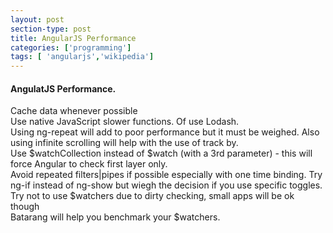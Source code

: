 ```yaml
---
layout: post
section-type: post
title: AngularJS Performance
categories: ['programming']
tags: [ 'angularjs','wikipedia']
---
```



#### AngulatJS Performance.  

Cache data whenever possible  
Use native JavaScript slower functions. Of use Lodash.   
Using ng-repeat will add to poor performance but it must be weighed. Also using infinite scrolling will help with the use of track by.   
Use $watchCollection instead of $watch (with a 3rd parameter) - this will force Angular to check first layer only.    
Avoid repeated filters|pipes if possible especially with one time binding. 
Try ng-if instead of ng-show but wiegh the decision if you use specific toggles.  
Try not to use $watchers due to dirty checking, small apps will be ok though    
Batarang will help you benchmark your $watchers.   
